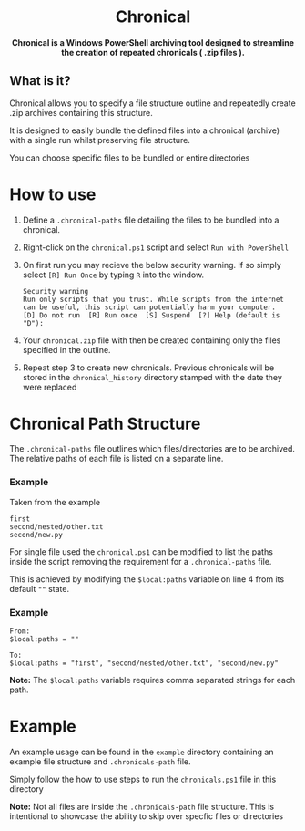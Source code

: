 <div align="center">

# Chronical
#### Chronical is a Windows PowerShell archiving tool designed to streamline the creation of repeated chronicals ( .zip files ).

<div align="left">

## What is it?
Chronical allows you to specify a file structure outline and repeatedly create .zip archives containing this structure.

It is designed to easily bundle the defined files into a chronical (archive) with a single run whilst preserving file structure.

You can choose specific files to be bundled or entire directories

# How to use
1. Define a `.chronical-paths` file detailing the files to be bundled into a chronical.

2. Right-click on the `chronical.ps1` script and select `Run with PowerShell`

3. On first run you may recieve the below security warning. If so simply select `[R] Run Once` by typing `R` into the window.
	```
	Security warning
	Run only scripts that you trust. While scripts from the internet can be useful, this script can potentially harm your computer.
	[D] Do not run  [R] Run once  [S] Suspend  [?] Help (default is "D"):
	```

4. Your `chronical.zip` file with then be created containing only the files specified in the outline.

5. Repeat step 3 to create new chronicals. Previous chronicals will be stored in the `chronical_history` directory stamped with the date they were replaced


# Chronical Path Structure
The `.chronical-paths` file outlines which files/directories are to be archived. The relative paths of each file is listed on a separate line.

### Example
Taken from the example
```
first
second/nested/other.txt
second/new.py
```

For single file used the `chronical.ps1` can be modified to list the paths inside the script removing the requirement for a `.chronical-paths` file.

This is achieved by modifying the `$local:paths` variable on line 4 from its default `""` state.

### Example
```
From:
$local:paths = ""

To:
$local:paths = "first", "second/nested/other.txt", "second/new.py"
```

**Note:** The `$local:paths` variable requires comma separated strings for each path.



# Example

An example usage can be found in the `example` directory containing an example file structure and `.chronicals-path` file.

Simply follow the how to use steps to run the `chronicals.ps1` file in this directory

**Note:** Not all files are inside the `.chronicals-path` file structure. This is intentional to showcase the ability to skip over specfic files or directories
